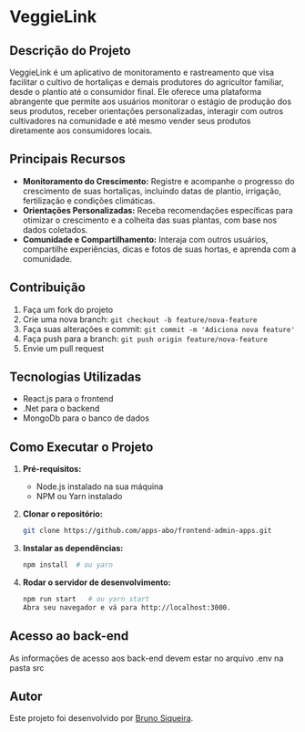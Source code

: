 # VeggieLink

## Descrição do Projeto
VeggieLink é um aplicativo de monitoramento e rastreamento que visa facilitar o cultivo de hortaliças e demais produtores do agricultor familiar, desde o plantio até o consumidor final. Ele oferece uma plataforma abrangente que permite aos usuários monitorar o estágio de produção dos seus produtos, receber orientações personalizadas, interagir com outros cultivadores na comunidade e até mesmo vender seus produtos diretamente aos consumidores locais.

## Principais Recursos
- **Monitoramento do Crescimento:** Registre e acompanhe o progresso do crescimento de suas hortaliças, incluindo datas de plantio, irrigação, fertilização e condições climáticas.
- **Orientações Personalizadas:** Receba recomendações específicas para otimizar o crescimento e a colheita das suas plantas, com base nos dados coletados.
- **Comunidade e Compartilhamento:** Interaja com outros usuários, compartilhe experiências, dicas e fotos de suas hortas, e aprenda com a comunidade.


## Contribuição
1. Faça um fork do projeto
2. Crie uma nova branch: `git checkout -b feature/nova-feature`
3. Faça suas alterações e commit: `git commit -m 'Adiciona nova feature'`
4. Faça push para a branch: `git push origin feature/nova-feature`
5. Envie um pull request

## Tecnologias Utilizadas
- React.js para o frontend
- .Net para o backend
- MongoDb para o banco de dados

## Como Executar o Projeto

1. **Pré-requisitos:**
   - Node.js instalado na sua máquina
   - NPM ou Yarn instalado

2. **Clonar o repositório:**
   ```bash
   git clone https://github.com/apps-abo/frontend-admin-apps.git

3. **Instalar as dependências:**

    ```bash 
    npm install  # ou yarn

4. **Rodar o servidor de desenvolvimento:**
    ```bash
    npm run start   # ou yarn start
    Abra seu navegador e vá para http://localhost:3000.


## Acesso ao back-end
As informações de acesso aos back-end devem estar no arquivo .env na pasta src 

## Autor
Este projeto foi desenvolvido por [Bruno Siqueira](https://github.com/BrunKsp).

